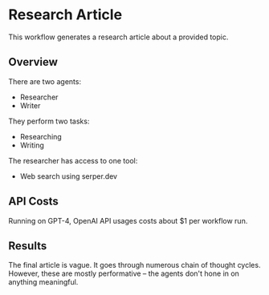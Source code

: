 # Research Article

This workflow generates a research article about a provided topic.

## Overview

There are two agents:

- Researcher
- Writer

They perform two tasks:

- Researching
- Writing

The researcher has access to one tool:

- Web search using serper.dev

## API Costs

Running on GPT-4, OpenAI API usages costs about $1 per workflow run.

## Results

The final article is vague. It goes through numerous chain of thought cycles. However, these are mostly performative – the agents don't hone in on anything meaningful.
